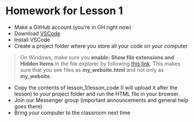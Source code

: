 # Homework for Lesson 1

* Make a GitHub account (you're in GH right now)
* Download [VSCode](https://code.visualstudio.com/Download)
* Install VSCode
* Create a project folder where you store all your code on your computer

> On Windows, make sure you **enable: Show file extensions and Hidden Items** in the file explorer by following [this link](https://fileinfo.com/help/windows_10_show_file_extensions). This makes sure that you see files as **my_website.html** and not only as **my_website**.
* Copy the contents of lesson_1/lesson_code (I will upload it after the lesson) to your project folder and run the HTML file in your browser.
* Join our Messenger group (important announcements and general help goes there)
* Bring your computer to the classroom next time